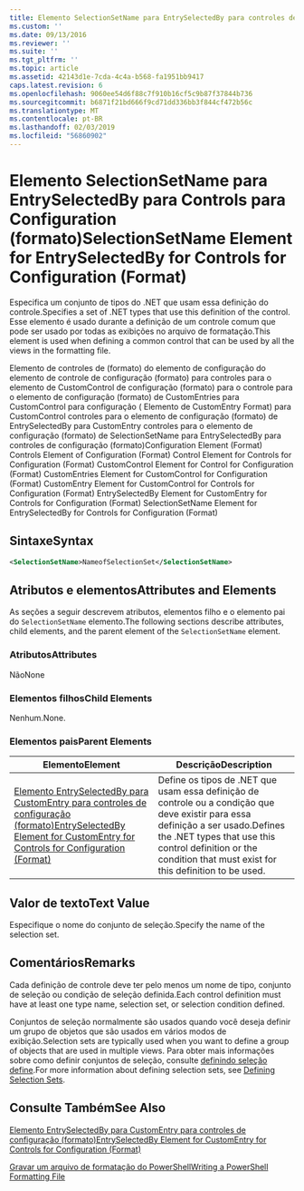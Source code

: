 ```yaml
---
title: Elemento SelectionSetName para EntrySelectedBy para controles de configuração (formato) | Microsoft Docs
ms.custom: ''
ms.date: 09/13/2016
ms.reviewer: ''
ms.suite: ''
ms.tgt_pltfrm: ''
ms.topic: article
ms.assetid: 42143d1e-7cda-4c4a-b568-fa1951bb9417
caps.latest.revision: 6
ms.openlocfilehash: 9060ee54d6f88c7f910b16cf5c9b87f37844b736
ms.sourcegitcommit: b6871f21bd666f9cd71dd336bb3f844cf472b56c
ms.translationtype: MT
ms.contentlocale: pt-BR
ms.lasthandoff: 02/03/2019
ms.locfileid: "56860902"
---
```

# <a name="selectionsetname-element-for-entryselectedby-for-controls-for-configuration-format"></a><span data-ttu-id="d476b-102">Elemento SelectionSetName para EntrySelectedBy para Controls para Configuration (formato)</span><span class="sxs-lookup"><span data-stu-id="d476b-102">SelectionSetName Element for EntrySelectedBy for Controls for Configuration (Format)</span></span>

<span data-ttu-id="d476b-103">Especifica um conjunto de tipos do .NET que usam essa definição do controle.</span><span class="sxs-lookup"><span data-stu-id="d476b-103">Specifies a set of .NET types that use this definition of the control.</span></span> <span data-ttu-id="d476b-104">Esse elemento é usado durante a definição de um controle comum que pode ser usado por todas as exibições no arquivo de formatação.</span><span class="sxs-lookup"><span data-stu-id="d476b-104">This element is used when defining a common control that can be used by all the views in the formatting file.</span></span>

<span data-ttu-id="d476b-105">Elemento de controles de (formato) do elemento de configuração do elemento de controle de configuração (formato) para controles para o elemento de CustomControl de configuração (formato) para o controle para o elemento de configuração (formato) de CustomEntries para CustomControl para configuração ( Elemento de CustomEntry Format) para CustomControl controles para o elemento de configuração (formato) de EntrySelectedBy para CustomEntry controles para o elemento de configuração (formato) de SelectionSetName para EntrySelectedBy para controles de configuração (formato)</span><span class="sxs-lookup"><span data-stu-id="d476b-105">Configuration Element (Format) Controls Element of Configuration (Format) Control Element for Controls for Configuration (Format) CustomControl Element for Control for Configuration (Format) CustomEntries Element for CustomControl for Configuration (Format) CustomEntry Element for CustomControl for Controls for Configuration (Format) EntrySelectedBy Element for CustomEntry for Controls for Configuration (Format) SelectionSetName Element for EntrySelectedBy for Controls for Configuration (Format)</span></span>

## <a name="syntax"></a><span data-ttu-id="d476b-106">Sintaxe</span><span class="sxs-lookup"><span data-stu-id="d476b-106">Syntax</span></span>

```xml
<SelectionSetName>NameofSelectionSet</SelectionSetName>

```

## <a name="attributes-and-elements"></a><span data-ttu-id="d476b-107">Atributos e elementos</span><span class="sxs-lookup"><span data-stu-id="d476b-107">Attributes and Elements</span></span>

<span data-ttu-id="d476b-108">As seções a seguir descrevem atributos, elementos filho e o elemento pai do `SelectionSetName` elemento.</span><span class="sxs-lookup"><span data-stu-id="d476b-108">The following sections describe attributes, child elements, and the parent element of the `SelectionSetName` element.</span></span>

### <a name="attributes"></a><span data-ttu-id="d476b-109">Atributos</span><span class="sxs-lookup"><span data-stu-id="d476b-109">Attributes</span></span>

<span data-ttu-id="d476b-110">Não</span><span class="sxs-lookup"><span data-stu-id="d476b-110">None</span></span>

### <a name="child-elements"></a><span data-ttu-id="d476b-111">Elementos filhos</span><span class="sxs-lookup"><span data-stu-id="d476b-111">Child Elements</span></span>

<span data-ttu-id="d476b-112">Nenhum.</span><span class="sxs-lookup"><span data-stu-id="d476b-112">None.</span></span>

### <a name="parent-elements"></a><span data-ttu-id="d476b-113">Elementos pais</span><span class="sxs-lookup"><span data-stu-id="d476b-113">Parent Elements</span></span>

|<span data-ttu-id="d476b-114">Elemento</span><span class="sxs-lookup"><span data-stu-id="d476b-114">Element</span></span>|<span data-ttu-id="d476b-115">Descrição</span><span class="sxs-lookup"><span data-stu-id="d476b-115">Description</span></span>|
|-------------|-----------------|
|[<span data-ttu-id="d476b-116">Elemento EntrySelectedBy para CustomEntry para controles de configuração (formato)</span><span class="sxs-lookup"><span data-stu-id="d476b-116">EntrySelectedBy Element for CustomEntry for Controls for Configuration (Format)</span></span>](./entryselectedby-element-for-customentry-for-controls-for-configuration-format.md)|<span data-ttu-id="d476b-117">Define os tipos de .NET que usam essa definição de controle ou a condição que deve existir para essa definição a ser usado.</span><span class="sxs-lookup"><span data-stu-id="d476b-117">Defines the .NET types that use this control definition or the condition that must exist for this definition to be used.</span></span>|

## <a name="text-value"></a><span data-ttu-id="d476b-118">Valor de texto</span><span class="sxs-lookup"><span data-stu-id="d476b-118">Text Value</span></span>

<span data-ttu-id="d476b-119">Especifique o nome do conjunto de seleção.</span><span class="sxs-lookup"><span data-stu-id="d476b-119">Specify the name of the selection set.</span></span>

## <a name="remarks"></a><span data-ttu-id="d476b-120">Comentários</span><span class="sxs-lookup"><span data-stu-id="d476b-120">Remarks</span></span>

<span data-ttu-id="d476b-121">Cada definição de controle deve ter pelo menos um nome de tipo, conjunto de seleção ou condição de seleção definida.</span><span class="sxs-lookup"><span data-stu-id="d476b-121">Each control definition must have at least one type name, selection set, or selection condition defined.</span></span>

<span data-ttu-id="d476b-122">Conjuntos de seleção normalmente são usados quando você deseja definir um grupo de objetos que são usados em vários modos de exibição.</span><span class="sxs-lookup"><span data-stu-id="d476b-122">Selection sets are typically used when you want to define a group of objects that are used in multiple views.</span></span> <span data-ttu-id="d476b-123">Para obter mais informações sobre como definir conjuntos de seleção, consulte [definindo seleção define](./defining-selection-sets.md).</span><span class="sxs-lookup"><span data-stu-id="d476b-123">For more information about defining selection sets, see [Defining Selection Sets](./defining-selection-sets.md).</span></span>

## <a name="see-also"></a><span data-ttu-id="d476b-124">Consulte Também</span><span class="sxs-lookup"><span data-stu-id="d476b-124">See Also</span></span>

[<span data-ttu-id="d476b-125">Elemento EntrySelectedBy para CustomEntry para controles de configuração (formato)</span><span class="sxs-lookup"><span data-stu-id="d476b-125">EntrySelectedBy Element for CustomEntry for Controls for Configuration (Format)</span></span>](./entryselectedby-element-for-customentry-for-controls-for-configuration-format.md)

[<span data-ttu-id="d476b-126">Gravar um arquivo de formatação do PowerShell</span><span class="sxs-lookup"><span data-stu-id="d476b-126">Writing a PowerShell Formatting File</span></span>](./writing-a-powershell-formatting-file.md)
